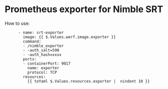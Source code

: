 # Prometheus exporter for Nimble SRT


How to use:
 
```shell
      - name: srt-exporter
        image: {{ $.Values.werf.image.exporter }}
        command:
        - /nimble_exporter
        - -auth_salt=590
        - -auth_hash=xxxx
        ports:
        - containerPort: 9017
          name: exporter
          protocol: TCP
        resources:
          {{ toYaml $.Values.resources.exporter |  nindent 10 }}
```